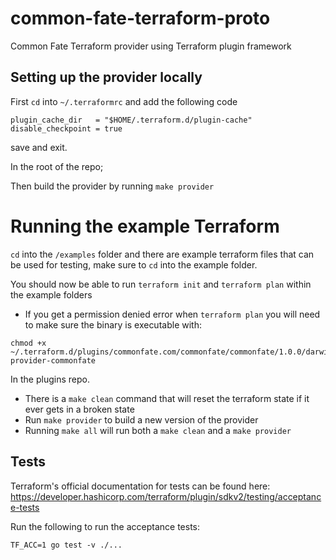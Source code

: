 # common-fate-terraform-proto
Common Fate Terraform provider using Terraform plugin framework


## Setting up the provider locally
First `cd` into `~/.terraformrc` and add the following code

```
plugin_cache_dir   = "$HOME/.terraform.d/plugin-cache"
disable_checkpoint = true
```
save and exit.

In the root of the repo;

Then build the provider by running `make provider` 

# Running the example Terraform
`cd` into the `/examples` folder and there are example terraform files that can be used for testing, make sure to `cd` into the example folder.

You should now be able to run `terraform init` and `terraform plan` within the example folders

- If you get a permission denied error when `terraform plan` you will need to make sure the binary is executable with:

```
chmod +x ~/.terraform.d/plugins/commonfate.com/commonfate/commonfate/1.0.0/darwin_amd64/terraform-provider-commonfate
```
In the plugins repo.


- There is a `make clean` command that will reset the terraform state if it ever gets in a broken state
- Run `make provider` to build a new version of the provider
- Running `make all` will run both a `make clean` and a `make provider`

## Tests
Terraform's official documentation for tests can be found here: https://developer.hashicorp.com/terraform/plugin/sdkv2/testing/acceptance-tests

Run the following to run the acceptance tests:
```
TF_ACC=1 go test -v ./... 
```